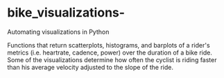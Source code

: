# bike_visualizations-
Automating visualizations in Python 

Functions that return scatterplots, histograms, and barplots of a rider's metrics (i.e. heartrate, cadence, power) over the duration of a bike ride. Some of the visualizations determine how often the cyclist is riding faster than his average velocity adjusted to the slope of the ride. 
